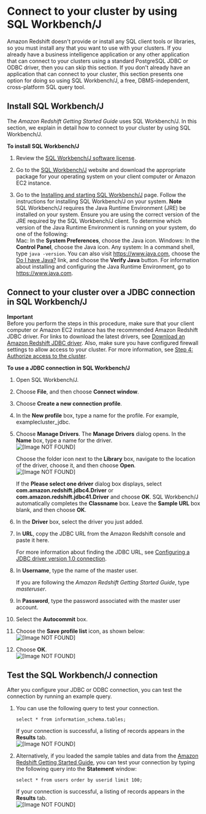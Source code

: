 # Connect to your cluster by using SQL Workbench/J<a name="connecting-using-workbench"></a>

 Amazon Redshift doesn't provide or install any SQL client tools or libraries, so you must install any that you want to use with your clusters\. If you already have a business intelligence application or any other application that can connect to your clusters using a standard PostgreSQL JDBC or ODBC driver, then you can skip this section\. If you don't already have an application that can connect to your cluster, this section presents one option for doing so using SQL Workbench/J, a free, DBMS\-independent, cross\-platform SQL query tool\. 

## Install SQL Workbench/J<a name="set-up-sqlworkbench"></a>

 The *Amazon Redshift Getting Started Guide* uses SQL Workbench/J\. In this section, we explain in detail how to connect to your cluster by using SQL Workbench/J\. <a name="how-to-set-up-sqlworkbench"></a>

**To install SQL Workbench/J**

1. Review the [SQL Workbench/J software license](http://www.sql-workbench.net/manual/license.html#license-restrictions)\.

1. Go to the [SQL Workbench/J](http://www.sql-workbench.net/) website and download the appropriate package for your operating system on your client computer or Amazon EC2 instance\.

1. Go to the [Installing and starting SQL Workbench/J](http://www.sql-workbench.net/manual/install.html) page\. Follow the instructions for installing SQL Workbench/J on your system\.
**Note**  
SQL Workbench/J requires the Java Runtime Environment \(JRE\) be installed on your system\. Ensure you are using the correct version of the JRE required by the SQL Workbench/J client\. To determine which version of the Java Runtime Environment is running on your system, do one of the following:  
Mac: In the **System Preferences**, choose the Java icon\.
Windows: In the **Control Panel**, choose the Java icon\.
Any system: In a command shell, type `java -version`\. You can also visit [https://www\.java\.com](https://www.java.com), choose the [Do I have Java?](https://www.java.com/en/download/installed.jsp) link, and choose the **Verify Java** button\. 
For information about installing and configuring the Java Runtime Environment, go to [https://www\.java\.com](https://www.java.com)\.

## Connect to your cluster over a JDBC connection in SQL Workbench/J<a name="connect-to-workbench-via-jdbc"></a>

**Important**  
Before you perform the steps in this procedure, make sure that your client computer or Amazon EC2 instance has the recommended Amazon Redshift JDBC driver\. For links to download the latest drivers, see [Download an Amazon Redshift JDBC driver](configure-jdbc-connection.md#download-jdbc-driver)\. Also, make sure you have configured firewall settings to allow access to your cluster\. For more information, see [Step 4: Authorize access to the cluster](https://docs.aws.amazon.com/redshift/latest/gsg/rs-gsg-authorize-cluster-access.html)\.

**To use a JDBC connection in SQL Workbench/J**

1. Open SQL Workbench/J\.

1. Choose **File**, and then choose **Connect window**\.

1. Choose **Create a new connection profile**\.

1. In the **New profile** box, type a name for the profile\. For example, examplecluster\_jdbc\.

1. Choose **Manage Drivers**\. The **Manage Drivers** dialog opens\. In the **Name** box, type a name for the driver\.  
![\[Image NOT FOUND\]](http://docs.aws.amazon.com/redshift/latest/mgmt/images/jdbc-manage-drivers.png)

   Choose the folder icon next to the **Library** box, navigate to the location of the driver, choose it, and then choose **Open**\.  
![\[Image NOT FOUND\]](http://docs.aws.amazon.com/redshift/latest/mgmt/images/redshift_jdbc_file.png)

   If the **Please select one driver** dialog box displays, select **com\.amazon\.redshift\.jdbc4\.Driver** or **com\.amazon\.redshift\.jdbc41\.Driver** and choose **OK**\. SQL Workbench/J automatically completes the **Classname** box\. Leave the **Sample URL** box blank, and then choose **OK**\. 

1. In the **Driver** box, select the driver you just added\.

1. In **URL**, copy the JDBC URL from the Amazon Redshift console and paste it here\.

   For more information about finding the JDBC URL, see [Configuring a JDBC driver version 1\.0 connection](configure-jdbc-connection.md)\.

1. In **Username**, type the name of the master user\.

   If you are following the *Amazon Redshift Getting Started Guide*, type *masteruser*\.

1. In **Password**, type the password associated with the master user account\.

1. Select the **Autocommit** box\. 

1. Choose the **Save profile list** icon, as shown below:  
![\[Image NOT FOUND\]](http://docs.aws.amazon.com/redshift/latest/mgmt/images/sql_workbench_save.png)

1. Choose **OK**\.  
![\[Image NOT FOUND\]](http://docs.aws.amazon.com/redshift/latest/mgmt/images/redshift_driver_sql_workbench.png)

## Test the SQL Workbench/J connection<a name="test-workbench-connection"></a>

 After you configure your JDBC or ODBC connection, you can test the connection by running an example query\. 

1. You can use the following query to test your connection\.

   ```
   select * from information_schema.tables;
   ```

   If your connection is successful, a listing of records appears in the **Results** tab\.  
![\[Image NOT FOUND\]](http://docs.aws.amazon.com/redshift/latest/mgmt/images/connect-cluster-query-result-50.png)

1. Alternatively, if you loaded the sample tables and data from the [Amazon Redshift Getting Started Guide](https://docs.aws.amazon.com/redshift/latest/gsg/), you can test your connection by typing the following query into the **Statement** window:

   ```
   select * from users order by userid limit 100;
   ```

   If your connection is successful, a listing of records appears in the **Results** tab\.  
![\[Image NOT FOUND\]](http://docs.aws.amazon.com/redshift/latest/mgmt/images/connect-cluster-query-result-55.png)